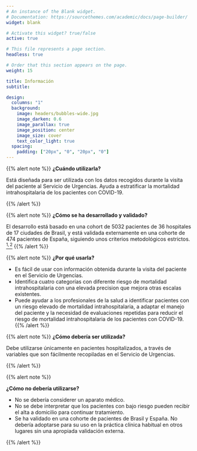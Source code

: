 ```yaml
---
# An instance of the Blank widget.
# Documentation: https://sourcethemes.com/academic/docs/page-builder/
widget: blank

# Activate this widget? true/false
active: true

# This file represents a page section.
headless: true

# Order that this section appears on the page.
weight: 15

title: Información
subtitle:

design:
  columns: "1"
  background:
    image: headers/bubbles-wide.jpg
    image_darken: 0.6
    image_parallax: true
    image_position: center
    image_size: cover
    text_color_light: true
  spacing:
    padding: ["20px", "0", "20px", "0"]
---
```


{{% alert note %}}
**¿Cuándo utilizarla?**

Está diseñada para ser utilizada con los datos recogidos durante la visita del paciente al Servicio de Urgencias. Ayuda a estratificar la mortalidad intrahospitalaria de los pacientes con COVID-19.

{{% /alert %}}

{{% alert note %}}
**¿Cómo se ha desarrollado y validado?**

El desarrollo está basado en una cohort de 5032 pacientes de 36 hospitales de 17 ciudades de Brasil, y está validada externamente en una cohorte de 474 pacientes de España, siguiendo unos criterios metodológicos estrictos.  [$^{1,2}$](https://abc2sph.com/#publications)
{{% /alert %}}

{{% alert note %}}
 **¿Por qué usarla?**

   + Es fácil de usar con información obtenida durante la visita del paciente en el Servicio de Urgencias.
   + Identifica cuatro categorías con diferente riesgo de mortalidad intrahospitalaria con una elevada precision que mejora otras escalas existentes.
  + Puede ayudar a los profesionales de la salud a identificar pacientes con un riesgo elevado de mortalidad intrahospitalaria, a adaptar el manejo del paciente y la necesidad de evaluaciones repetidas para reducir el riesgo de mortalidad intrahospitalaria de los pacientes con COVID-19.
{{% /alert %}}

{{% alert note %}}
 **¿Cómo debería ser utilizada?**

Debe utilizarse únicamente en pacientes hospitalizados, a través de variables que son fácilmente recopiladas en el Servicio de Urgencias.

{{% /alert %}}

{{% alert note %}}

**¿Cómo no debería utilizarse?**

  + No se debería considerer un aparato médico.
  + No se debe interpretar que los pacientes con bajo riesgo pueden recibir el alta a domicilio para continuar tratamiento.
  + Se ha validado en una cohorte de pacientes de Brasil y España. No debería adoptarse para su uso en la práctica clínica habitual en otros lugares sin una apropiada validación externa. 
    
{{% /alert %}}



